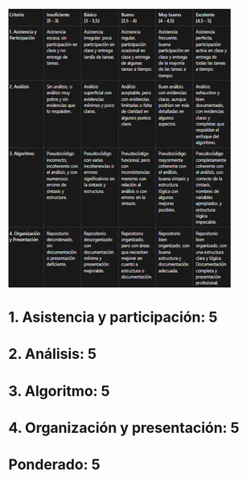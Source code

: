 ![Criterios](<Captura de pantalla 2024-08-31 005301.png>)

# 1. Asistencia y participación:  5
# 2. Análisis:                    5
# 3. Algoritmo:                   5
# 4. Organización y presentación: 5

# Ponderado: 5